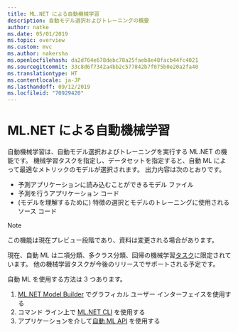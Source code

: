 ```yaml
---
title: ML.NET による自動機械学習
description: 自動モデル選択およびトレーニングの概要
author: natke
ms.date: 05/01/2019
ms.topic: overview
ms.custom: mvc
ms.author: nakersha
ms.openlocfilehash: da2d764e678debc78a25faeb8e48facb44fc4021
ms.sourcegitcommit: 33c8d6f7342a4bb2c577842b7f075b0e20a2fa40
ms.translationtype: HT
ms.contentlocale: ja-JP
ms.lasthandoff: 09/12/2019
ms.locfileid: "70929420"
---
```

# <a name="automated-machine-learning-with-mlnet"></a>ML.NET による自動機械学習

自動機械学習は、自動モデル選択およびトレーニングを実行する ML.NET の機能です。 機械学習タスクを指定し、データセットを指定すると、自動 ML によって最適なメトリックのモデルが選択されます。 出力内容は次のとおりです。

- 予測アプリケーションに読み込むことができるモデル ファイル
- 予測を行うアプリケーション コード
- (モデルを理解するために) 特徴の選択とモデルのトレーニングに使用されるソース コード

> [!NOTE]
> この機能は現在プレビュー段階であり、資料は変更される場合があります。 

現在、自動 ML は二項分類、多クラス分類、回帰の機械学習[タスク](resources/tasks.md)に限定されています。 他の機械学習タスクが今後のリリースでサポートされる予定です。

自動 ML を使用する方法は 3 つあります。

1. [ML.NET Model Builder](automate-training-with-model-builder.md) でグラフィカル ユーザー インターフェイスを使用する
1. コマンド ライン上で [ML.NET CLI](automate-training-with-cli.md) を使用する
1. アプリケーションを介して[自動 ML API](how-to-guides/how-to-use-the-automl-api.md) を使用する

